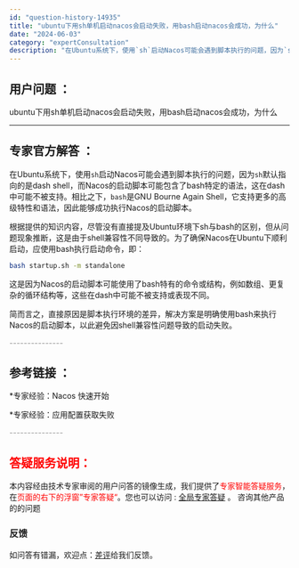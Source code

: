 ```yaml
---
id: "question-history-14935"
title: "ubuntu下用sh单机启动nacos会启动失败，用bash启动nacos会成功，为什么"
date: "2024-06-03"
category: "expertConsultation"
description: "在Ubuntu系统下，使用`sh`启动Nacos可能会遇到脚本执行的问题，因为`sh`默认指向的是dash shell，而Nacos的启动脚本可能包含了bash特定的语法，这在dash中可能不被支持。相比之下，`bash`是GNU Bourne Again Shell，它支持更多的高级特性和语法，因"
---
```


## 用户问题 ： 
 ubuntu下用sh单机启动nacos会启动失败，用bash启动nacos会成功，为什么  

---------------
## 专家官方解答 ：

在Ubuntu系统下，使用`sh`启动Nacos可能会遇到脚本执行的问题，因为`sh`默认指向的是dash shell，而Nacos的启动脚本可能包含了bash特定的语法，这在dash中可能不被支持。相比之下，`bash`是GNU Bourne Again Shell，它支持更多的高级特性和语法，因此能够成功执行Nacos的启动脚本。

根据提供的知识内容，尽管没有直接提及Ubuntu环境下sh与bash的区别，但从问题现象推断，这是由于shell兼容性不同导致的。为了确保Nacos在Ubuntu下顺利启动，应使用bash执行启动命令，即：

```bash
bash startup.sh -m standalone
```

这是因为Nacos的启动脚本可能使用了bash特有的命令或结构，例如数组、更复杂的循环结构等，这些在dash中可能不被支持或表现不同。

简而言之，直接原因是脚本执行环境的差异，解决方案是明确使用bash来执行Nacos的启动脚本，以此避免因shell兼容性问题导致的启动失败。


<font color="#949494">---------------</font> 


## 参考链接 ：

*专家经验：Nacos 快速开始 
 
 *专家经验：应用配置获取失败 


 <font color="#949494">---------------</font> 
 


## <font color="#FF0000">答疑服务说明：</font> 

本内容经由技术专家审阅的用户问答的镜像生成，我们提供了<font color="#FF0000">专家智能答疑服务</font>，在<font color="#FF0000">页面的右下的浮窗”专家答疑“</font>。您也可以访问 : [全局专家答疑](https://answer.opensource.alibaba.com/docs/intro) 。 咨询其他产品的的问题

### 反馈
如问答有错漏，欢迎点：[差评](https://ai.nacos.io/user/feedbackByEnhancerGradePOJOID?enhancerGradePOJOId=14942)给我们反馈。
